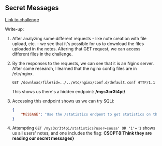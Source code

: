 ## Secret Messages

[Link to challenge](https://training.cybersecuritychallenge.pt/challenges#Secret%20Messages-32)

Write-up:

1. After analyzing some different requests - like note creation with file upload, etc. -
we see that it's possible for us to download the files uploaded in the notes.
Altering that GET request, we can access different files in the challenge.

2. By the responses to the requests, we can see that it is an Nginx server. After some
research, I learned that the nginx config files are in /etc/nginx. <br>

    `GET /download/file?id=../../etc/nginx/conf.d/default.conf HTTP/1.1` <br>

    This shows us there's a hidden endpoint: **/mys3cr3t4pi/**

3. Accessing this endpoint shows us we can try SQLi:
    ```json
    {
        "MESSAGE": "Use the /statistics endpont to get statistics on the notes. Or send a username to get his notes \"/statistics?user=username\""
    }
    ```

4. Attempting `GET /mys3cr3t4pi/statistics?user=sousa' OR '1'='1` shows us all users' notes,
and one includes the flag: **CSCPT{I Think they are reading our secret messages}**